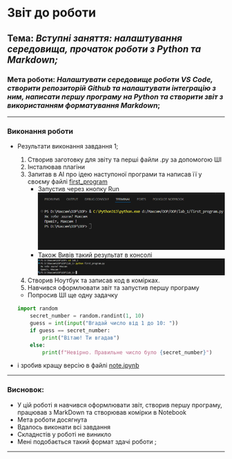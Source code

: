 # Звіт до роботи
## Тема: _Вступні заняття: налаштування середовища, прочаток роботи з Python та Markdown;_
### Мета роботи: _Налаштувати середовище роботи VS Code, створити репозиторій Github та налаштувати інтеграцію з ним, написати першу програму на Python та створити звіт з використанням форматування Markdown_;

---
### Виконання роботи
* Результати виконання завдання 1;
    1. Створив заготовку для звіту та перші файли .py за допомогою ШІ
    1. Інсталював плагіни
    1. Запитав в AI про ідею наступоної програми та написав її у своєму файлі [first_program](first_program.py)
        * Запустив через кнопку Run
        ![](./screenshots/Run.png)
        * Також Вивів такий результат в консолі
        ![](./screenshots/console.png)
    1. Створив Ноутбук та записав код в комірках.
    1. Навчився оформлювати звіт та запустив першу програму 
    - Попросив ШІ ще одну задачку
    ```python
    import random
        secret_number = random.randint(1, 10)
        guess = int(input("Вгадай число від 1 до 10: "))
        if guess == secret_number:
            print("Вітаю! Ти вгадав")
        else:
            print(f"Невірно. Правильне число було {secret_number}")
    ```
    

* і зробив кращу версію в файлі [note.ipynb](note.ipynb)

---
### Висновок:

- У цій роботі я навчився оформлювати звіт, створив першу програму, працював з MarkDown та створював комірки в Notebook
- Мета роботи досягнута
- Вдалось виконати всі завдання
- Складнстів у роботі не виникло
- Мені подобається такий формат здачі роботи ;
---